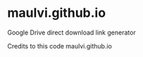 # maulvi.github.io
Google Drive direct download link generator

Credits to this code maulvi.github.io
